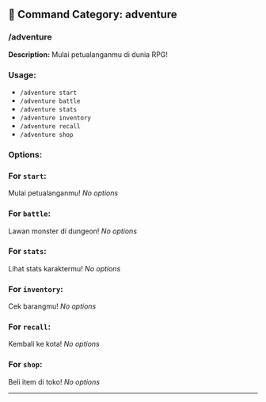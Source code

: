 ## 📁 Command Category: adventure

### /adventure

**Description:** Mulai petualanganmu di dunia RPG!

### Usage:
- `/adventure start`
- `/adventure battle`
- `/adventure stats`
- `/adventure inventory`
- `/adventure recall`
- `/adventure shop`

### Options:
### For `start`:
Mulai petualanganmu!
*No options*

### For `battle`:
Lawan monster di dungeon!
*No options*

### For `stats`:
Lihat stats karaktermu!
*No options*

### For `inventory`:
Cek barangmu!
*No options*

### For `recall`:
Kembali ke kota!
*No options*

### For `shop`:
Beli item di toko!
*No options*


---

